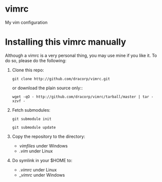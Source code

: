 vimrc
=====

My vim configuration

Installing this vimrc manually
==============================
Although a vimrc is a very personal thing, you may use mine if you
like it.  To do so, please do the following:

1. Clone this repo:

    `git clone http://github.com/dracorp/vimrc.git`

    or download the plain source only::

   	`wget -qO - http://github.com/dracorp/vimrc/tarball/master | tar -xzvf -`

2. Fetch submodules:

   	`git submodule init`

    `git submodule update`

3. Copy the repository to the directory:
    * *vimfiles* under Windows
    * *.vim* under Linux

4. Do symlink in your $HOME to:
    * *.vimrc* under Linux
    * *_vimrc* under Windows
